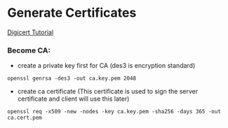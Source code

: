 # Generate Certificates

[Digicert Tutorial](https://www.digicert.com/kb/ssl-support/openssl-quick-reference-guide.htm)

### Become CA:

* create a private key first for CA (des3 is encryption standard)

````shell
openssl genrsa -des3 -out ca.key.pem 2048
````

* create ca certificate (This certificate is used to sign the server certificate and client will use this later)

````shell
openssl req -x509 -new -nodes -key ca.key.pem -sha256 -days 365 -out ca.cert.pem
````
